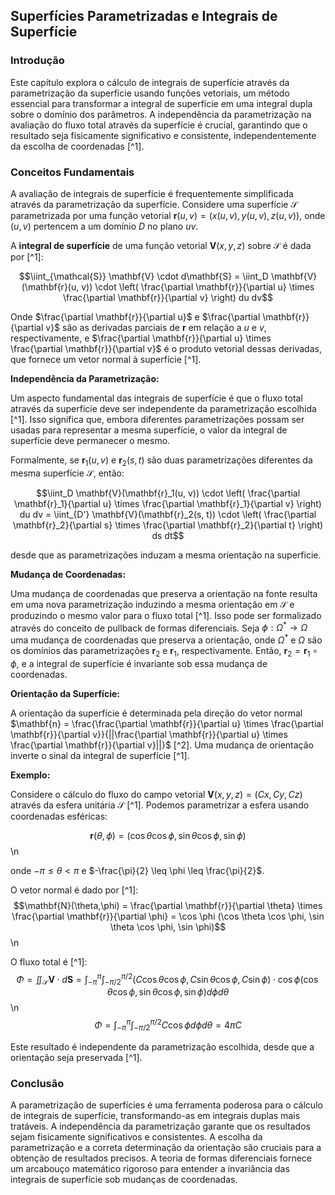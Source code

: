 ## Superfícies Parametrizadas e Integrais de Superfície

### Introdução
Este capítulo explora o cálculo de integrais de superfície através da parametrização da superfície usando funções vetoriais, um método essencial para transformar a integral de superfície em uma integral dupla sobre o domínio dos parâmetros. A independência da parametrização na avaliação do fluxo total através da superfície é crucial, garantindo que o resultado seja fisicamente significativo e consistente, independentemente da escolha de coordenadas [^1].

### Conceitos Fundamentais

A avaliação de integrais de superfície é frequentemente simplificada através da parametrização da superfície. Considere uma superfície $\mathcal{S}$ parametrizada por uma função vetorial $\mathbf{r}(u, v) = (x(u, v), y(u, v), z(u, v))$, onde $(u, v)$ pertencem a um domínio $D$ no plano $uv$.

A **integral de superfície** de uma função vetorial $\mathbf{V}(x, y, z)$ sobre $\mathcal{S}$ é dada por [^1]:

$$\iint_{\mathcal{S}} \mathbf{V} \cdot d\mathbf{S} = \iint_D \mathbf{V}(\mathbf{r}(u, v)) \cdot \left( \frac{\partial \mathbf{r}}{\partial u} \times \frac{\partial \mathbf{r}}{\partial v} \right) du dv$$

Onde $\frac{\partial \mathbf{r}}{\partial u}$ e $\frac{\partial \mathbf{r}}{\partial v}$ são as derivadas parciais de $\mathbf{r}$ em relação a $u$ e $v$, respectivamente, e $\frac{\partial \mathbf{r}}{\partial u} \times \frac{\partial \mathbf{r}}{\partial v}$ é o produto vetorial dessas derivadas, que fornece um vetor normal à superfície [^1].

**Independência da Parametrização:**

Um aspecto fundamental das integrais de superfície é que o fluxo total através da superfície deve ser independente da parametrização escolhida [^1]. Isso significa que, embora diferentes parametrizações possam ser usadas para representar a mesma superfície, o valor da integral de superfície deve permanecer o mesmo.

Formalmente, se $\mathbf{r}_1(u, v)$ e $\mathbf{r}_2(s, t)$ são duas parametrizações diferentes da mesma superfície $\mathcal{S}$, então:

$$\iint_D \mathbf{V}(\mathbf{r}_1(u, v)) \cdot \left( \frac{\partial \mathbf{r}_1}{\partial u} \times \frac{\partial \mathbf{r}_1}{\partial v} \right) du dv = \iint_{D'} \mathbf{V}(\mathbf{r}_2(s, t)) \cdot \left( \frac{\partial \mathbf{r}_2}{\partial s} \times \frac{\partial \mathbf{r}_2}{\partial t} \right) ds dt$$

desde que as parametrizações induzam a mesma orientação na superfície.

**Mudança de Coordenadas:**

Uma mudança de coordenadas que preserva a orientação na fonte resulta em uma nova parametrização induzindo a mesma orientação em $\mathcal{S}$ e produzindo o mesmo valor para o fluxo total [^1]. Isso pode ser formalizado através do conceito de pullback de formas diferenciais. Seja $\phi : \Omega^* \rightarrow \Omega$ uma mudança de coordenadas que preserva a orientação, onde $\Omega^*$ e $\Omega$ são os domínios das parametrizações $\mathbf{r}_2$ e $\mathbf{r}_1$, respectivamente. Então, $\mathbf{r}_2 = \mathbf{r}_1 \circ \phi$, e a integral de superfície é invariante sob essa mudança de coordenadas.

**Orientação da Superfície:**

A orientação da superfície é determinada pela direção do vetor normal $\mathbf{n} = \frac{\frac{\partial \mathbf{r}}{\partial u} \times \frac{\partial \mathbf{r}}{\partial v}}{||\frac{\partial \mathbf{r}}{\partial u} \times \frac{\partial \mathbf{r}}{\partial v}||}$ [^2]. Uma mudança de orientação inverte o sinal da integral de superfície [^1].

**Exemplo:**

Considere o cálculo do fluxo do campo vetorial $\mathbf{V}(x,y,z) = (Cx, Cy, Cz)$ através da esfera unitária $\mathcal{S}$ [^1]. Podemos parametrizar a esfera usando coordenadas esféricas:

$$\mathbf{r}(\theta, \phi) = (\cos \theta \cos \phi, \sin \theta \cos \phi, \sin \phi)$$\n

onde $-\pi \leq \theta < \pi$ e $-\frac{\pi}{2} \leq \phi \leq \frac{\pi}{2}$.

O vetor normal é dado por [^1]:
$$\mathbf{N}(\theta,\phi) = \frac{\partial \mathbf{r}}{\partial \theta} \times \frac{\partial \mathbf{r}}{\partial \phi} = \cos \phi (\cos \theta \cos \phi, \sin \theta \cos \phi, \sin \phi)$$\n

O fluxo total é [^1]:
$$\Phi = \iint_{\mathcal{S}} \mathbf{V} \cdot d\mathbf{S} = \int_{-\pi}^{\pi} \int_{-\pi/2}^{\pi/2} (C \cos \theta \cos \phi, C \sin \theta \cos \phi, C \sin \phi) \cdot \cos \phi (\cos \theta \cos \phi, \sin \theta \cos \phi, \sin \phi) d\phi d\theta$$\n
$$\Phi = \int_{-\pi}^{\pi} \int_{-\pi/2}^{\pi/2} C \cos \phi d\phi d\theta = 4\pi C$$

Este resultado é independente da parametrização escolhida, desde que a orientação seja preservada [^1].

### Conclusão

A parametrização de superfícies é uma ferramenta poderosa para o cálculo de integrais de superfície, transformando-as em integrais duplas mais tratáveis. A independência da parametrização garante que os resultados sejam fisicamente significativos e consistentes. A escolha da parametrização e a correta determinação da orientação são cruciais para a obtenção de resultados precisos. A teoria de formas diferenciais fornece um arcabouço matemático rigoroso para entender a invariância das integrais de superfície sob mudanças de coordenadas.
<!-- END -->
